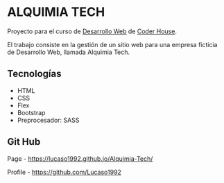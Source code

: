 # ALQUIMIA TECH 

Proyecto para el curso de <a href="https://www.coderhouse.es/online/desarrollo-web-online">Desarrollo Web</a> de <a href="https://www.coderhouse.es/">Coder House</a>.

El trabajo consiste en la gestión de un sitio web para una empresa ficticia de Desarrollo Web, llamada Alquimia Tech.

## Tecnologías 
- HTML
- CSS
- Flex
- Bootstrap
- Preprocesador: SASS

## Git Hub 
Page - https://lucaso1992.github.io/Alquimia-Tech/

Profile - https://github.com/Lucaso1992
